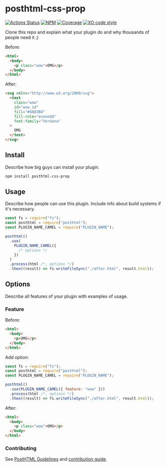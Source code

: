 # posthtml-css-prop

[![Actions Status][action]][action-url]
[![NPM][npm]][npm-url]
[![Coverage][cover]][cover-badge]
[![XO code style][style]][style-url]

Clone this repo and explain what your plugin do and why thousands of people need it ;)

Before:

```html
<html>
  <body>
    <p class="wow">OMG</p>
  </body>
</html>
```

After:

```html
<svg xmlns="http://www.w3.org/2000/svg">
  <text
    class="wow"
    id="wow_id"
    fill="#4A83B4"
    fill-rule="evenodd"
    font-family="Verdana"
  >
    OMG
  </text>
</svg>
```

## Install

Describe how big guys can install your plugin.

```bash
npm install posthtml-css-prop
```

## Usage

Describe how people can use this plugin. Include info about build systems if it's
necessary.

```javascript
const fs = require("fs");
const posthtml = require("posthtml");
const PLUGIN_NAME_CAMEL = require("PLUGIN_NAME");

posthtml()
  .use(
    PLUGIN_NAME_CAMEL({
      /* options */
    })
  )
  .process(html /*, options */)
  .then((result) => fs.writeFileSync("./after.html", result.html));
```

## Options

Describe all features of your plugin with examples of usage.

### Feature

Before:

```html
<html>
  <body>
    <p>OMG</p>
  </body>
</html>
```

Add option:

```js
const fs = require("fs");
const posthtml = require("posthtml");
const PLUGIN_NAME_CAMEL = require("PLUGIN_NAME");

posthtml()
  .use(PLUGIN_NAME_CAMEL({ feature: "wow" }))
  .process(html /*, options */)
  .then((result) => fs.writeFileSync("./after.html", result.html));
```

After:

```html
<html>
  <body>
    <p class="wow">OMG</p>
  </body>
</html>
```

### Contributing

See [PostHTML Guidelines](https://github.com/posthtml/posthtml/tree/master/docs) and [contribution guide](CONTRIBUTING.md).

[action]: https://github.com/USER_NAME/PLUGIN_NAME/workflows/Actions%20Status/badge.svg
[action-url]: https://github.com/USER_NAME/PLUGIN_NAME/actions?query=workflow%3A%22CI+tests%22
[npm]: https://img.shields.io/npm/v/PLUGIN_NAME.svg
[npm-url]: https://npmjs.com/package/PLUGIN_NAME
[style]: https://img.shields.io/badge/code_style-XO-5ed9c7.svg
[style-url]: https://github.com/xojs/xo
[cover]: https://coveralls.io/repos/USER_NAME/PLUGIN_NAME/badge.svg?branch=master
[cover-badge]: https://coveralls.io/r/USER_NAME/PLUGIN_NAME?branch=master
